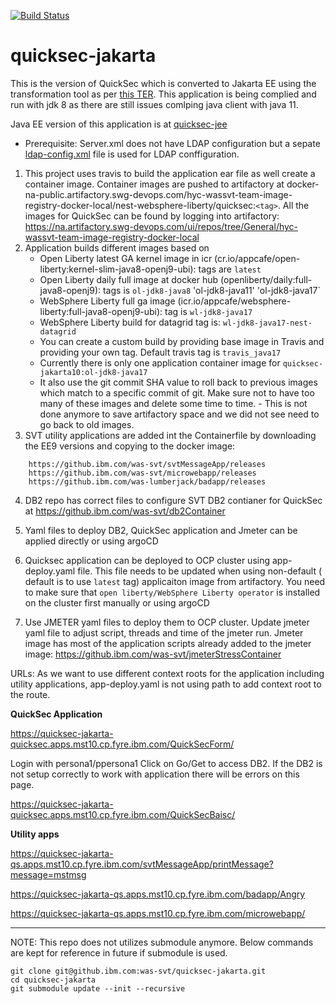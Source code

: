 [![Build Status](https://travis.ibm.com/was-svt/quicksec-jakarta.svg?token=bkZSz9PKTsrkjdeyzxEd&branch=master)](https://travis.ibm.com/was-svt/quicksec-jakarta)

# quicksec-jakarta
This is the version of QuickSec which is converted to Jakarta EE using the transformation tool as per [this TER](https://github.ibm.com/websphere/system-test/issues/403). This application is being complied and run with jdk 8 as there are still issues comlping java client with java 11.

Java EE version of this application is at [quicksec-jee](https://github.ibm.com/was-svt/quicksec-jee)
 
 * Prerequisite: 
   Server.xml does not have LDAP configuration but a sepate [ldap-config.xml](https://github.ibm.com/was-svt/quicksec-jakarta/blob/main/config/ldap-config.xml) file is used for LDAP conffiguration. 

1. This project uses travis to build the application ear file as well create a container image. Container images are pushed to artifactory at docker-na-public.artifactory.swg-devops.com/hyc-wassvt-team-image-registry-docker-local/nest-websphere-liberty/quicksec:`<tag>`. All the images for QuickSec can be found by logging into artifactory: https://na.artifactory.swg-devops.com/ui/repos/tree/General/hyc-wassvt-team-image-registry-docker-local
3. Application builds different images based on 
   *  Open Liberty latest GA kernel image in icr (cr.io/appcafe/open-liberty:kernel-slim-java8-openj9-ubi): tags are `latest`
   *  Open Liberty daily full image at docker hub (openliberty/daily:full-java8-openj9): tags is `ol-jdk8-java8` 'ol-jdk8-java11' 'ol-jdk8-java17`
   *  WebSphere Liberty full ga image (icr.io/appcafe/websphere-liberty:full-java8-openj9-ubi): tag is `wl-jdk8-java17`
   *  WebSphere Liberty build for datagrid tag is: `wl-jdk8-java17-nest-datagrid`
   *  You can create a custom build by providing base image in Travis and providing your own tag. Default travis tag is `travis_java17`
   * Currently there is only one application container image for `quicksec-jakarta10:ol-jdk8-java17` 
   *  It also use the git commit SHA value to roll back to previous images which match to a specific commit of git. Make sure not to have too many of these images and delete some time to time. - This is not done anymore to save artifactory space and we did not see need to go back to old images.
4. SVT utility applications are added int the Containerfile by downloading the EE9 versions and copying to the docker image:

```
    https://github.ibm.com/was-svt/svtMessageApp/releases
    https://github.ibm.com/was-svt/microwebapp/releases
    https://github.ibm.com/was-lumberjack/badapp/releases
```
 4. DB2 repo has correct files to configure SVT DB2 contianer for QuickSec at https://github.ibm.com/was-svt/db2Container
 
 5. Yaml files to deploy DB2, QuickSec application and Jmeter can be applied directly or using argoCD
 
 6. Quicksec application can be deployed to OCP cluster using app-deploy.yaml file. This file needs to be updated when using non-default ( default is to use `latest` tag) applicaiton image from artifactory. You need to make sure that `open liberty/WebSphere Liberty operator` is installed on the cluster first manually or using argoCD
  
 7. Use JMETER yaml files to deploy them to OCP cluster. Update jmeter yaml file to adjust script, threads and time of the jmeter run. Jmeter image has most of the application scripts already added to the jmeter image: https://github.ibm.com/was-svt/jmeterStressContainer

URLs: As we want to use different context roots for the application including utility applications, app-deploy.yaml is not using path to add context root to the route. 

**QuickSec Application**

https://quicksec-jakarta-quicksec.apps.mst10.cp.fyre.ibm.com/QuickSecForm/

Login with persona1/ppersona1
Click on Go/Get to access DB2. If the DB2 is not setup correctly to work with application there will be errors on this page.

https://quicksec-jakarta-quicksec.apps.mst10.cp.fyre.ibm.com/QuickSecBaisc/

**Utility apps**

   https://quicksec-jakarta-qs.apps.mst10.cp.fyre.ibm.com/svtMessageApp/printMessage?message=mstmsg

   https://quicksec-jakarta-qs.apps.mst10.cp.fyre.ibm.com/badapp/Angry

   https://quicksec-jakarta-qs.apps.mst10.cp.fyre.ibm.com/microwebapp/


---------

NOTE: This repo does not utilizes submodule anymore. Below commands are kept for reference in future if submodule is used.

```
git clone git@github.ibm.com:was-svt/quicksec-jakarta.git
cd quicksec-jakarta
git submodule update --init --recursive
```
